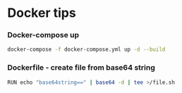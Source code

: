 # Docker tips

### Docker-compose up
```Bash
docker-compose -f docker-compose.yml up -d --build
```

### Dockerfile - create file from base64 string
```Bash
RUN echo "base64string==" | base64 -d | tee >/file.sh
```
